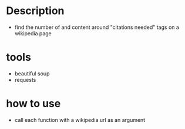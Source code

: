 # Description
- find the number of and content around "citations needed" tags on a wikipedia page

# tools
- beautiful soup 
- requests

# how to use
- call each function with a wikipedia url as an argument